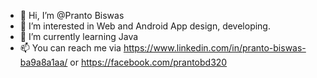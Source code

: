 - 👋 Hi, I’m @Pranto Biswas
- 👀 I’m interested in Web and Android App design, developing.
- 🌱 I’m currently learning Java
- 📫 You can reach me via https://www.linkedin.com/in/pranto-biswas-ba9a8a1aa/  or  https://facebook.com/prantobd320

<!---
techland360/techland360 is a ✨ special ✨ repository because its `README.md` (this file) appears on your GitHub profile.
You can click the Preview link to take a look at your changes.
--->
